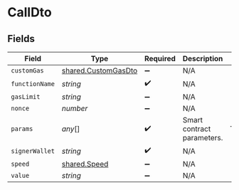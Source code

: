 # CallDto


## Fields

| Field                                                                               | Type                                                                                | Required                                                                            | Description                                                                         | Example                                                                             |
| ----------------------------------------------------------------------------------- | ----------------------------------------------------------------------------------- | ----------------------------------------------------------------------------------- | ----------------------------------------------------------------------------------- | ----------------------------------------------------------------------------------- |
| `customGas`                                                                         | [shared.CustomGasDto](../../models/shared/customgasdto.md)                          | :heavy_minus_sign:                                                                  | N/A                                                                                 |                                                                                     |
| `functionName`                                                                      | *string*                                                                            | :heavy_check_mark:                                                                  | N/A                                                                                 |                                                                                     |
| `gasLimit`                                                                          | *string*                                                                            | :heavy_minus_sign:                                                                  | N/A                                                                                 |                                                                                     |
| `nonce`                                                                             | *number*                                                                            | :heavy_minus_sign:                                                                  | N/A                                                                                 |                                                                                     |
| `params`                                                                            | *any*[]                                                                             | :heavy_check_mark:                                                                  | Smart contract parameters.                                                          | TestToken,TEST,1000000000000000000000000,0x298e760768c8481780397eE28A127eAd584df4ee |
| `signerWallet`                                                                      | *string*                                                                            | :heavy_check_mark:                                                                  | N/A                                                                                 |                                                                                     |
| `speed`                                                                             | [shared.Speed](../../models/shared/speed.md)                                        | :heavy_minus_sign:                                                                  | N/A                                                                                 |                                                                                     |
| `value`                                                                             | *string*                                                                            | :heavy_minus_sign:                                                                  | N/A                                                                                 |                                                                                     |